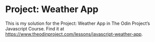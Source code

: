 # Project: Weather App

This is my solution for the Project: Weather App in The Odin Project’s Javascript Course. Find it at https://www.theodinproject.com/lessons/javascript-weather-app.

